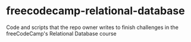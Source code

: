 # freecodecamp-relational-database
Code and scripts that the repo owner writes to finish challenges in the freeCodeCamp's Relational Database course
